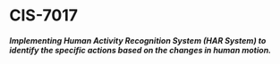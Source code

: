 # CIS-7017

##### Implementing Human Activity Recognition System (HAR System) to identify the specific actions based on the changes in human motion.
